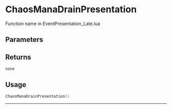 # ChaosManaDrainPresentation

Function name in EventPresentation_Late.lua

## Parameters

## Returns

`none`

## Usage

```lua
ChaosManaDrainPresentation()
```

---
